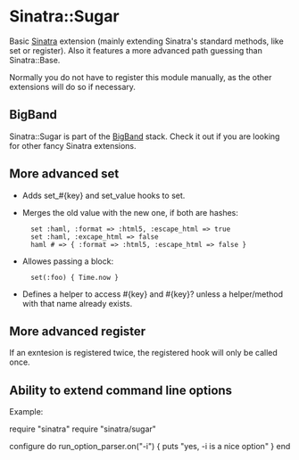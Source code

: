 Sinatra::Sugar
==============

Basic [Sinatra](http://sinatrarb.com) extension (mainly extending Sinatra's standard methods, like set or register).
Also it features a more advanced path guessing than Sinatra::Base.

Normally you do not have to register this module manually, as the other extensions will do so if necessary.

BigBand
-------

Sinatra::Sugar is part of the [BigBand](http://github.com/rkh/big_band) stack.
Check it out if you are looking for other fancy Sinatra extensions.

More advanced set
-----------------

- Adds set\_#{key} and set_value hooks to set.
- Merges the old value with the new one, if both are hashes:

        set :haml, :format => :html5, :escape_html => true
        set :haml, :excape_html => false
        haml # => { :format => :html5, :escape_html => false }
    
- Allowes passing a block:

        set(:foo) { Time.now }
    
- Defines a helper to access #{key} and #{key}? unless a helper/method with that name already exists.

More advanced register
----------------------

If an exntesion is registered twice, the registered hook will only be called once.

Ability to extend command line options
--------------------------------------

Example:

  require "sinatra"
  require "sinatra/sugar"
  
  configure do
    run_option_parser.on("-i") { puts "yes, -i is a nice option" }
  end